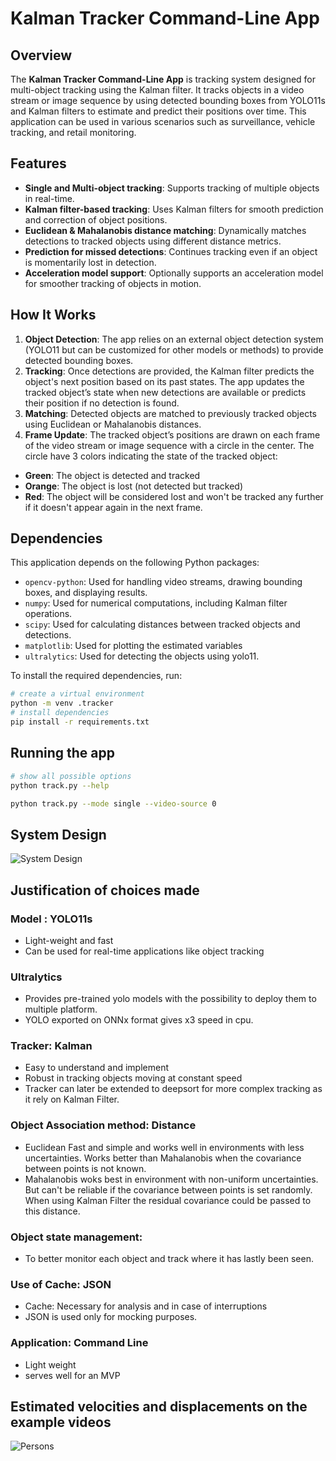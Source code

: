 # Kalman Tracker Command-Line App

## Overview

The **Kalman Tracker Command-Line App** is  tracking system designed for multi-object tracking using the Kalman filter. It tracks objects in a video stream or image sequence by using detected bounding boxes from YOLO11s and Kalman filters to estimate and predict their positions over time. This application can be used in various scenarios such as surveillance, vehicle tracking, and retail monitoring.

## Features

- **Single and Multi-object tracking**: Supports tracking of multiple objects in real-time.
- **Kalman filter-based tracking**: Uses Kalman filters for smooth prediction and correction of object positions.
- **Euclidean & Mahalanobis distance matching**: Dynamically matches detections to tracked objects using different distance metrics.
- **Prediction for missed detections**: Continues tracking even if an object is momentarily lost in detection.
- **Acceleration model support**: Optionally supports an acceleration model for smoother tracking of objects in motion.

## How It Works

1. **Object Detection**: The app relies on an external object detection system (YOLO11 but can be customized for other models or methods) to provide detected bounding boxes.
2. **Tracking**: Once detections are provided, the Kalman filter predicts the object's next position based on its past states. The app updates the tracked object’s state when new detections are available or predicts their position if no detection is found.
3. **Matching**: Detected objects are matched to previously tracked objects using Euclidean or Mahalanobis distances.
4. **Frame Update**: The tracked object’s positions are drawn on each frame of the video stream or image sequence with a circle in the center. The circle have 3 colors indicating the state of the tracked object:
- **Green**: The object is detected and tracked
- **Orange**: The object is lost (not detected but tracked)
- **Red**: The object will be considered lost and won't be tracked any further if it doesn't appear again in the next frame.

## Dependencies

This application depends on the following Python packages:

- `opencv-python`: Used for handling video streams, drawing bounding boxes, and displaying results.
- `numpy`: Used for numerical computations, including Kalman filter operations.
- `scipy`: Used for calculating distances between tracked objects and detections.
- `matplotlib`: Used for plotting the estimated variables
- `ultralytics`: Used for detecting the objects using yolo11. 

To install the required dependencies, run:

```bash
# create a virtual environment
python -m venv .tracker
# install dependencies
pip install -r requirements.txt
````

## Running the app
```bash
# show all possible options
python track.py --help

python track.py --mode single --video-source 0
````

## System Design
![ System Design](https://github.com/CherifiImene/kalman-object-tracker/blob/main/docs/system_design.png)


## Justification of choices made

### Model : YOLO11s
- Light-weight and fast
- Can be used for real-time applications like object tracking
### Ultralytics
- Provides pre-trained yolo models with the possibility to deploy them to multiple platform.
- YOLO exported on ONNx format gives x3 speed in cpu.
### Tracker: Kalman
- Easy to understand and implement
- Robust in tracking objects moving at constant speed
- Tracker can later be extended to deepsort for more complex tracking as it rely on Kalman Filter.
### Object Association method: Distance
- Euclidean Fast and simple and works well in environments with less uncertainties. Works better than Mahalanobis when the covariance between points is not known.
- Mahalanobis woks best in environment with non-uniform uncertainties. But can't be reliable if the covariance between points is set randomly.
When using Kalman Filter the residual covariance could be passed to this distance.

### Object state management:
- To better monitor each object and track where it has lastly been seen.
### Use of Cache: JSON
- Cache: Necessary for analysis and in case of interruptions
- JSON is used only for mocking purposes.

### Application: Command Line
- Light weight
- serves well for an MVP

## Estimated velocities and displacements on the example videos
![ Persons](https://github.com/CherifiImene/kalman-object-tracker/blob/main/results/movement_video_senators.png")

